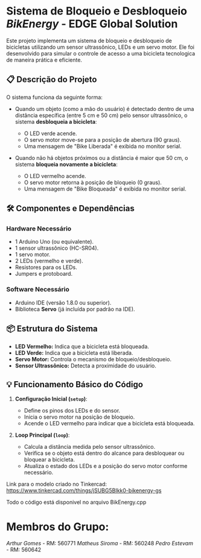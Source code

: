 # Sistema de Bloqueio e Desbloqueio *BikEnergy* - EDGE Global Solution

Este projeto implementa um sistema de bloqueio e desbloqueio de bicicletas utilizando um sensor ultrassônico, LEDs e um servo motor. Ele foi desenvolvido para simular o controle de acesso a uma bicicleta tecnologica de maneira prática e eficiente.

## 📋 Descrição do Projeto

O sistema funciona da seguinte forma:
- Quando um objeto (como a mão do usuário) é detectado dentro de uma distância específica (entre 5 cm e 50 cm) pelo sensor ultrassônico, o sistema **desbloqueia a bicicleta**:
  - O LED verde acende.
  - O servo motor move-se para a posição de abertura (90 graus).
  - Uma mensagem de "Bike Liberada" é exibida no monitor serial.
  
- Quando não há objetos próximos ou a distância é maior que 50 cm, o sistema **bloqueia novamente a bicicleta**:
  - O LED vermelho acende.
  - O servo motor retorna à posição de bloqueio (0 graus).
  - Uma mensagem de "Bike Bloqueada" é exibida no monitor serial.

## 🛠️ Componentes e Dependências

### Hardware Necessário
- 1 Arduino Uno (ou equivalente).
- 1 sensor ultrassônico (HC-SR04).
- 1 servo motor.
- 2 LEDs (vermelho e verde).
- Resistores para os LEDs.
- Jumpers e protoboard.

### Software Necessário
- Arduino IDE (versão 1.8.0 ou superior).
- Biblioteca **Servo** (já incluída por padrão na IDE).

## 📦 Estrutura do Sistema

- **LED Vermelho:** Indica que a bicicleta está bloqueada.
- **LED Verde:** Indica que a bicicleta está liberada.
- **Servo Motor:** Controla o mecanismo de bloqueio/desbloqueio.
- **Sensor Ultrassônico:** Detecta a proximidade do usuário.

## 💡 Funcionamento Básico do Código

1. **Configuração Inicial (`setup`)**:
   - Define os pinos dos LEDs e do sensor.
   - Inicia o servo motor na posição de bloqueio.
   - Acende o LED vermelho para indicar que a bicicleta está bloqueada.

2. **Loop Principal (`loop`)**:
   - Calcula a distância medida pelo sensor ultrassônico.
   - Verifica se o objeto está dentro do alcance para desbloquear ou bloquear a bicicleta.
   - Atualiza o estado dos LEDs e a posição do servo motor conforme necessário.
  
Link para o modelo criado no Tinkercad: https://www.tinkercad.com/things/jSUBG5BIkk0-bikenergy-gs

Todo o código está disponivel no arquivo BikEnergy.cpp

# Membros do Grupo:
*Arthur Gomes* - RM: 560771
*Matheus Siroma* - RM: 560248
*Pedro Estevam* - RM: 560642
